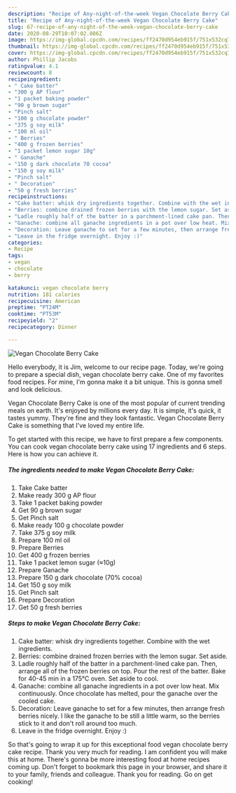 ```yaml
---
description: "Recipe of Any-night-of-the-week Vegan Chocolate Berry Cake"
title: "Recipe of Any-night-of-the-week Vegan Chocolate Berry Cake"
slug: 67-recipe-of-any-night-of-the-week-vegan-chocolate-berry-cake
date: 2020-08-29T10:07:02.086Z
image: https://img-global.cpcdn.com/recipes/ff2470d954eb915f/751x532cq70/vegan-chocolate-berry-cake-recipe-main-photo.jpg
thumbnail: https://img-global.cpcdn.com/recipes/ff2470d954eb915f/751x532cq70/vegan-chocolate-berry-cake-recipe-main-photo.jpg
cover: https://img-global.cpcdn.com/recipes/ff2470d954eb915f/751x532cq70/vegan-chocolate-berry-cake-recipe-main-photo.jpg
author: Phillip Jacobs
ratingvalue: 4.1
reviewcount: 8
recipeingredient:
- " Cake batter"
- "300 g AP flour"
- "1 packet baking powder"
- "90 g brown sugar"
- "Pinch salt"
- "100 g chocolate powder"
- "375 g soy milk"
- "100 ml oil"
- " Berries"
- "400 g frozen berries"
- "1 packet lemon sugar 10g"
- " Ganache"
- "150 g dark chocolate 70 cocoa"
- "150 g soy milk"
- "Pinch salt"
- " Decoration"
- "50 g fresh berries"
recipeinstructions:
- "Cake batter: whisk dry ingredients together. Combine with the wet ingredients."
- "Berries: combine drained frozen berries with the lemon sugar. Set aside."
- "Ladle roughly half of the batter in a parchment-lined cake pan. Then, arrange all of the frozen berries on top. Pour the rest of the batter. Bake for 40-45 min in a 175°C oven. Set aside to cool."
- "Ganache: combine all ganache ingredients in a pot over low heat. Mix continuously. Once chocolate has melted, pour the ganache over the cooled cake."
- "Decoration: Leave ganache to set for a few minutes, then arrange fresh berries nicely. I like the ganache to be still a little warm, so the berries stick to it and don&#39;t roll around too much."
- "Leave in the fridge overnight. Enjoy :)"
categories:
- Recipe
tags:
- vegan
- chocolate
- berry

katakunci: vegan chocolate berry 
nutrition: 181 calories
recipecuisine: American
preptime: "PT24M"
cooktime: "PT53M"
recipeyield: "2"
recipecategory: Dinner

---
```



![Vegan Chocolate Berry Cake](https://img-global.cpcdn.com/recipes/ff2470d954eb915f/751x532cq70/vegan-chocolate-berry-cake-recipe-main-photo.jpg)

Hello everybody, it is Jim, welcome to our recipe page. Today, we're going to prepare a special dish, vegan chocolate berry cake. One of my favorites food recipes. For mine, I'm gonna make it a bit unique. This is gonna smell and look delicious.



Vegan Chocolate Berry Cake is one of the most popular of current trending meals on earth. It's enjoyed by millions every day. It is simple, it's quick, it tastes yummy. They're fine and they look fantastic. Vegan Chocolate Berry Cake is something that I've loved my entire life.


To get started with this recipe, we have to first prepare a few components. You can cook vegan chocolate berry cake using 17 ingredients and 6 steps. Here is how you can achieve it.

<!--inarticleads1-->

##### The ingredients needed to make Vegan Chocolate Berry Cake:

1. Take  Cake batter
1. Make ready 300 g AP flour
1. Take 1 packet baking powder
1. Get 90 g brown sugar
1. Get Pinch salt
1. Make ready 100 g chocolate powder
1. Take 375 g soy milk
1. Prepare 100 ml oil
1. Prepare  Berries
1. Get 400 g frozen berries
1. Take 1 packet lemon sugar (≈10g)
1. Prepare  Ganache
1. Prepare 150 g dark chocolate (70% cocoa)
1. Get 150 g soy milk
1. Get Pinch salt
1. Prepare  Decoration
1. Get 50 g fresh berries




<!--inarticleads2-->

##### Steps to make Vegan Chocolate Berry Cake:

1. Cake batter: whisk dry ingredients together. Combine with the wet ingredients.
1. Berries: combine drained frozen berries with the lemon sugar. Set aside.
1. Ladle roughly half of the batter in a parchment-lined cake pan. Then, arrange all of the frozen berries on top. Pour the rest of the batter. Bake for 40-45 min in a 175°C oven. Set aside to cool.
1. Ganache: combine all ganache ingredients in a pot over low heat. Mix continuously. Once chocolate has melted, pour the ganache over the cooled cake.
1. Decoration: Leave ganache to set for a few minutes, then arrange fresh berries nicely. I like the ganache to be still a little warm, so the berries stick to it and don&#39;t roll around too much.
1. Leave in the fridge overnight. Enjoy :)




So that's going to wrap it up for this exceptional food vegan chocolate berry cake recipe. Thank you very much for reading. I am confident you will make this at home. There's gonna be more interesting food at home recipes coming up. Don't forget to bookmark this page in your browser, and share it to your family, friends and colleague. Thank you for reading. Go on get cooking!
